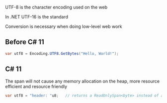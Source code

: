 UTF-8 is the character encoding used on the web

In .NET UTF-16 is the standard

Conversion is necessary when doing low-level web work

## Before C# 11

```cs
var utf8 = Encoding.UTF8.GetBytes("Hello, World!");
```

## C# 11

The span will not cause any memory allocation on the heap, more resource efficient and resource friendly

```cs
var utf8 = "header: "u8;   // returns a ReadOnlySpan<byte> instead of an array
```

